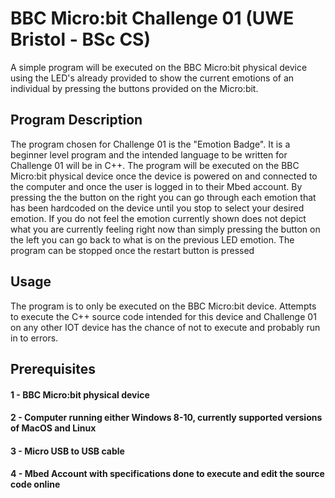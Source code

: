 # BBC Micro:bit Challenge 01 (UWE Bristol - BSc CS)
A simple program will be executed on the BBC Micro:bit physical device using the LED's already provided to show the current emotions of an individual by pressing the buttons provided on the Micro:bit.

## Program Description
The program chosen for Challenge 01 is the "Emotion Badge". It is a beginner level program and the intended language to be written for Challenge 01 will be in C++. The program will be executed on the BBC Micro:bit physical device once the device is powered on and connected to the computer and once the user is logged in to their Mbed account. By pressing the the button on the right you can go through each emotion that has been hardcoded on the device until you stop to select your desired emotion. If you do not feel the emotion currently shown does not depict what you are currently feeling right now than simply pressing the button on the left you can go back to what is on the previous LED emotion. The program can be stopped once the restart button is pressed

## Usage
The program is to only be executed on the BBC Micro:bit device. Attempts to execute the C++ source code intended for this device and Challenge 01 on any other IOT device has the chance of not to execute and probably run in to errors. 

## Prerequisites
#### 1 - BBC Micro:bit physical device
#### 2 - Computer running either Windows 8-10, currently supported versions of MacOS and Linux
#### 3 - Micro USB to USB cable
#### 4 - Mbed Account with specifications done to execute and edit the source code online
